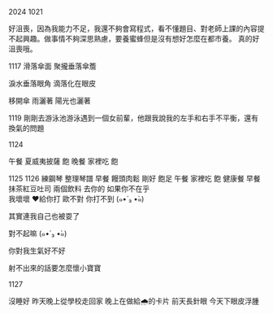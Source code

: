 2024
1021

好沮喪，因為我能力不足，我還不夠會寫程式，看不懂題目、對老師上課的內容提不起興趣。做事情不夠深思熟慮，要養蜜蜂但是沒有想好怎麼在都市養。
真的好沮喪哦。

1117
滑落傘面 聚攏垂落傘簷

淚水垂落眼角 滴落化在眼皮

移開傘 雨灑著 陽光也灑著

1119
 剛剛去游泳池游泳遇到一個女前輩，他跟我說我的左手和右手不平衡，還有換氣的問題

1124

午餐 夏威夷披薩 飽
晚餐 家裡吃 飽

1125 1126
練鋼琴 整理琴譜
早餐 饅頭肉鬆 剛好 飽足
午餐 家裡吃 飽 健康餐
早餐 抹茶紅豆吐司 兩個飲料
去你的 如果你不在乎  
我壞壞 ❤️給你打 歐不對 你打不到 (๑•́ ₃ •̀๑)  

其實連我自己也被耍了

對不起嘛 (๑•́ ₃ •̀๑)

你對我生氣好不好

射不出來的話要怎麼懷小寶寶


1127

沒睡好 
昨天晚上從學校走回家
晚上在做給🌧️的卡片
前天長針眼 今天下眼皮浮腫


